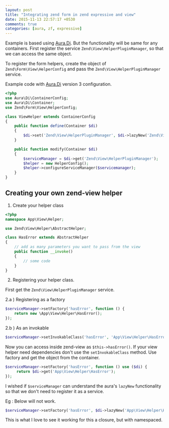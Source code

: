 ```yaml
---
layout: post
title: "Integrating zend form in zend expressive and view"
date: 2015-11-13 22:57:17 +0530
comments: true
categories: [aura, zf, expressive]
---
```


Example is based using [Aura.Di](https://github.com/auraphp/Aura.Di).
But the functionality will be same for any containers.
First register the service `Zend\View\HelperPluginManager`, so that we
can access the same object.

To register the form helpers, create the object of `Zend\Form\View\HelperConfig`
and pass the `Zend\View\HelperPluginManager` service.

Example code with [Aura.Di](https://github.com/auraphp/Aura.Di) version 3 configuration.


```php
<?php
use Aura\Di\ContainerConfig;
use Aura\Di\Container;
use Zend\Form\View\HelperConfig;

class ViewHelper extends ContainerConfig
{
    public function define(Container $di)
    {
        $di->set('Zend\View\HelperPluginManager', $di->lazyNew('Zend\View\HelperPluginManager'));
    }

    public function modify(Container $di)
    {
        $serviceManager = $di->get('Zend\View\HelperPluginManager');
        $helper = new HelperConfig();
        $helper->configureServiceManager($servicemanager);
    }
}
```

## Creating your own zend-view helper

1. Create your helper class

```php
<?php
namespace App\View\Helper;

use Zend\View\Helper\AbstractHelper;

class HasError extends AbstractHelper
{
    // add as many parameters you want to pass from the view
    public function __invoke()
    {
        // some code
    }
}
```

2. Registering your helper class.

First get the `Zend\View\HelperPluginManager` service.

2.a ) Registering as a factory

```php
$serviceManager->setFactory('hasError', function () {
    return new \App\View\Helper\HasError();
});
```

2.b ) As an invokable

```php
$serviceManager->setInvokableClass('hasError', 'App\View\Helper\HasError');
```

Now you can access inside zend-view as `$this->hasError()`. If your view
helper need dependencies don't use the `setInvokableClass` method.
Use factory and get the object from the container.

```php
$serviceManager->setFactory('hasError', function () use ($di) {
     return $di->get('App\View\Helper\HasError');
});
```

I wished if `$serviceManager` can understand the aura's `lazyNew` functionality
so that we don't need to register it as a service.

Eg : Below will not work.

```php
$serviceManager->setFactory('hasError', $di->lazyNew('App\View\Helper\HasError'));
```

This is what I love to see it working for this a closure, but with namespaced.
